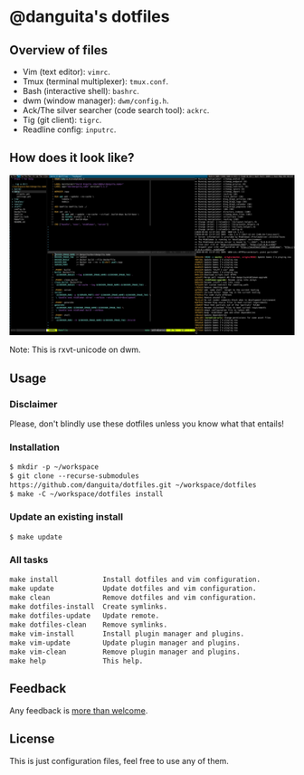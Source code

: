 # @danguita's dotfiles

## Overview of files

- Vim (text editor): `vimrc`.
- Tmux (terminal multiplexer): `tmux.conf`.
- Bash (interactive shell): `bashrc`.
- dwm (window manager): `dwm/config.h`.
- Ack/The silver searcher (code search tool): `ackrc`.
- Tig (git client): `tigrc`.
- Readline config: `inputrc`.

## How does it look like?

![Terminal overview](screenshots/terminal-overview.png)

Note: This is rxvt-unicode on dwm.

## Usage

### Disclaimer

Please, don't blindly use these dotfiles unless you know what that
entails!

### Installation

```
$ mkdir -p ~/workspace
$ git clone --recurse-submodules https://github.com/danguita/dotfiles.git ~/workspace/dotfiles
$ make -C ~/workspace/dotfiles install
```

### Update an existing install

```
$ make update
```

### All tasks

```
make install           Install dotfiles and vim configuration.
make update            Update dotfiles and vim configuration.
make clean             Remove dotfiles and vim configuration.
make dotfiles-install  Create symlinks.
make dotfiles-update   Update remote.
make dotfiles-clean    Remove symlinks.
make vim-install       Install plugin manager and plugins.
make vim-update        Update plugin manager and plugins.
make vim-clean         Remove plugin manager and plugins.
make help              This help.
```

## Feedback

Any feedback is [more than welcome](https://github.com/danguita/dotfiles/issues).

## License

This is just configuration files, feel free to use any of them.
